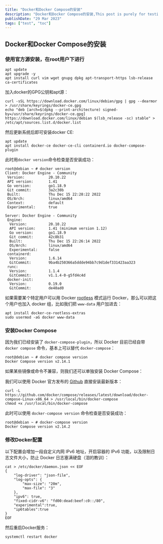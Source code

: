 ```yaml
---
title: "Docker和Docker Compose的安装"
description: "Docker和Docker Compose的安装,This post is purely for testing the table of content"
publishDate: "29 Mar 2023"
tags: ["test", "toc"]
---
```


## Docker和Docker Compose的安装

### 使用官方源安装，在root用户下进行

```shell
apt update
apt upgrade -y
apt install curl vim wget gnupg dpkg apt-transport-https lsb-release ca-certificates
```

加入docker的GPG公钥和apt源：

```shell
curl -sSL https://download.docker.com/linux/debian/gpg | gpg --dearmor > /usr/share/keyrings/docker-ce.gpg
echo "deb [arch=$(dpkg --print-architecture) signed-by=/usr/share/keyrings/docker-ce.gpg] https://download.docker.com/linux/debian $(lsb_release -sc) stable" > /etc/apt/sources.list.d/docker.list
```

然后更新系统后即可安装docker CE:

```shell
apt update
apt install docker-ce docker-ce-cli containerd.io docker-compose-plugin
```

此时用`docker version`命令检查是否安装成功：

```shell
root@debian ~ # docker version
Client: Docker Engine - Community
 Version:           20.10.22
 API version:       1.41
 Go version:        go1.18.9
 Git commit:        3a2c30b
 Built:             Thu Dec 15 22:28:22 2022
 OS/Arch:           linux/amd64
 Context:           default
 Experimental:      true

Server: Docker Engine - Community
 Engine:
  Version:          20.10.22
  API version:      1.41 (minimum version 1.12)
  Go version:       go1.18.9
  Git commit:       42c8b31
  Built:            Thu Dec 15 22:26:14 2022
  OS/Arch:          linux/amd64
  Experimental:     false
 containerd:
  Version:          1.6.14
  GitCommit:        9ba4b250366a5ddde94bb7c9d1def331423aa323
 runc:
  Version:          1.1.4
  GitCommit:        v1.1.4-0-g5fd4c4d
 docker-init:
  Version:          0.19.0
  GitCommit:        de40ad0
```

如果需要某个特定用户可以用 Docker [rootless](https://docs.docker.com/engine/security/rootless/) 模式运行 Docker，那么可以把这个用户也加入 docker 组，比如我们把 `www-data` 用户加进去：

```shell
apt install docker-ce-rootless-extras
sudo usermod -aG docker www-data
```

### 安装Docker Compose

因为我们已经安装了 `docker-compose-plugin`，所以 Docker 目前已经自带 `docker compose` 命令，基本上可以替代 `docker-compose`：

```shell
root@debian ~ # docker compose version
Docker Compose version v2.14.1
```

如果某些镜像或命令不兼容，则我们还可以单独安装 Docker Compose：

我们可以使用 Docker 官方发布的 [Github](https://github.com/docker/compose) 直接安装最新版本：

```shell
curl -L https://github.com/docker/compose/releases/latest/download/docker-compose-Linux-x86_64 > /usr/local/bin/docker-compose
chmod +x /usr/local/bin/docker-compose
```

此时可以使用 `docker-compose version` 命令检查是否安装成功：

```shell
root@debian ~ # docker-compose version
Docker Compose version v2.14.2
```

### 修改Docker配置

以下配置会增加一段自定义内网 IPv6 地址，开启容器的 IPv6 功能，以及限制日志文件大小，防止 Docker 日志塞满硬盘（泪的教训）：

```shell
cat > /etc/docker/daemon.json << EOF
{
    "log-driver": "json-file",
    "log-opts": {
        "max-size": "20m",
        "max-file": "3"
    },
    "ipv6": true,
    "fixed-cidr-v6": "fd00:dead:beef:c0::/80",
    "experimental":true,
    "ip6tables":true
}
EOF
```

然后重启Docker服务：

```shell
systemctl restart docker
```

